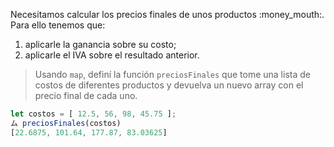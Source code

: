 Necesitamos calcular los precios finales de unos productos :money_mouth:. Para ello tenemos que: 

  1. aplicarle la ganancia sobre su costo;
  2. aplicarle el IVA sobre el resultado anterior. 


> Usando `map`, definí la función `preciosFinales` que tome una lista de costos de diferentes productos y devuelva un nuevo array con el precio final de cada uno.
>
```js
let costos = [ 12.5, 56, 98, 45.75 ];
ム preciosFinales(costos)
[22.6875, 101.64, 177.87, 83.03625]
```

